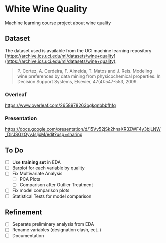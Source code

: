 # White Wine Quality

Machine learning course project about wine quality

## Dataset

The dataset used is available from the UCI machine learning
repository [https://archive.ics.uci.edu/ml/datasets/wine+quality](https://archive.ics.uci.edu/ml/datasets/wine+quality).

> P. Cortez, A. Cerdeira, F. Almeida, T. Matos and J. Reis. Modeling wine preferences by data mining from physicochemical properties. In Decision Support Systems, Elsevier, 47(4):547-553, 2009.

### Overleaf

https://www.overleaf.com/2658978263bgkqnbbbfhfq

### Presentation

https://docs.google.com/presentation/d/15Vv52jSk2hnaXR3ZWF4y3bjLNW_DlrJSGzQyvJsIjxM/edit?usp=sharing

## To Do

- [ ] Use **training set** in EDA
- [ ] Barplot for each variable by quality
- [ ] Fix Multivariate Analysis
  - [ ] PCA Plots
  - [ ] Comparison after Outlier Treatment
- [ ] Fix model comparison plots   
- [ ] Statistical Tests for model comparison

## Refinement 

- [ ] Separate preliminary analysis from EDA
- [ ] Rename variables (designation clash, ect..)  
- [ ] Documentation

